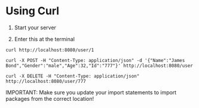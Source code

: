 # Using Curl

1. Start your server

1. Enter this at the terminal

```
curl http://localhost:8080/user/1
```

```
curl -X POST -H "Content-Type: application/json" -d '{"Name":"James Bond","Gender":"male","Age":32,"Id":"777"}' http://localhost:8080/user
```

```
curl -X DELETE -H "Content-Type: application/json" http://localhost:8080/user/777
```

IMPORTANT:
Make sure you update your import statements to import packages from the correct location!
